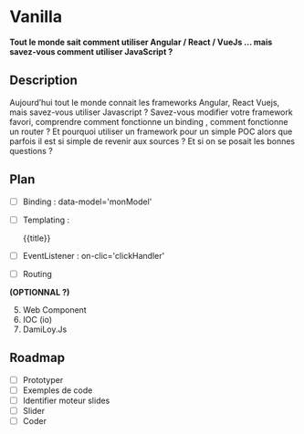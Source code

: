 # Vanilla

**Tout le monde sait comment utiliser Angular / React / VueJs ... mais savez-vous comment utiliser JavaScript ?**

## Description 

Aujourd’hui tout le monde connait les frameworks Angular, React Vuejs, mais savez-vous utiliser Javascript ? Savez-vous modifier votre framework favori, comprendre comment fonctionne un binding , comment fonctionne un router ? Et pourquoi utiliser un framework pour un simple POC alors que parfois il est si simple de revenir aux sources ? Et si on se posait les bonnes questions ?

## Plan

- [ ] Binding : data-model='monModel'
- [ ] Templating : <div>{{title}}<div>
- [ ] EventListener : on-clic='clickHandler'
- [ ] Routing 


**(OPTIONNAL ?)**


5. Web Component
6. IOC (io)
7. DamiLoy.Js

## Roadmap

- [ ] Prototyper
- [ ] Exemples de code
- [ ] Identifier moteur slides
- [ ] Slider
- [ ] Coder

